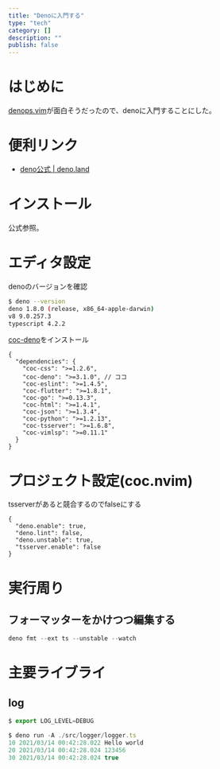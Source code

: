 ```yaml
---
title: "Denoに入門する"
type: "tech"
category: []
description: ""
publish: false
---
```


# はじめに
[denops.vim](https://github.com/vim-denops/denops.vim)が面白そうだったので、denoに入門することにした。

# 便利リンク

* [deno公式 | deno.land](https://deno.land/)

# インストール
公式参照。

# エディタ設定

denoのバージョンを確認
```bash
$ deno --version
deno 1.8.0 (release, x86_64-apple-darwin)
v8 9.0.257.3
typescript 4.2.2
```

[coc-deno](https://github.com/fannheyward/coc-deno)をインストール
```json: ~/.config/coc/extensions/package.json
{
  "dependencies": {
    "coc-css": ">=1.2.6",
    "coc-deno": ">=3.1.0", // ココ
    "coc-eslint": ">=1.4.5",
    "coc-flutter": ">=1.8.1",
    "coc-go": ">=0.13.3",
    "coc-html": ">=1.4.1",
    "coc-json": ">=1.3.4",
    "coc-python": ">=1.2.13",
    "coc-tsserver": ">=1.6.8",
    "coc-vimlsp": ">=0.11.1"
  }
}
```

# プロジェクト設定(coc.nvim)
tsserverがあると競合するのでfalseにする

```json: .vim/coc-settings.json
{
  "deno.enable": true,
  "deno.lint": false,
  "deno.unstable": true,
  "tsserver.enable": false
}
```

# 実行周り
## フォーマッターをかけつつ編集する

```ts
deno fmt --ext ts --unstable --watch
```

# 主要ライブライ

## log

```ts
$ export LOG_LEVEL=DEBUG

$ deno run -A ./src/logger/logger.ts
10 2021/03/14 00:42:28.022 Hello world
20 2021/03/14 00:42:28.024 123456
30 2021/03/14 00:42:28.024 true
```
